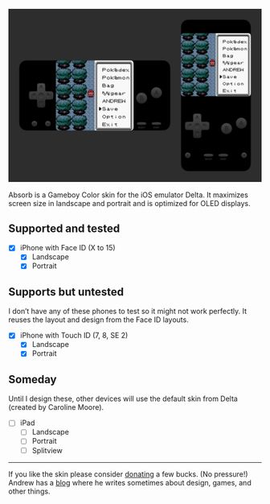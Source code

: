 ![Landscape and portrait images of the Gameboy Color skins showing the pause menu of a game relating to pocket monsters.](preview.jpg)

Absorb is a Gameboy Color skin for the iOS emulator Delta. It maximizes screen size in landscape and portrait and is optimized for OLED displays.

## Supported and tested
- [x] iPhone with Face ID (X to 15)
    - [x] Landscape
    - [x] Portrait

## Supports but untested
I don’t have any of these phones to test so it might not work perfectly. It reuses the layout and design from the Face ID layouts.

- [x] iPhone with Touch ID (7, 8, SE 2)
    - [x] Landscape
    - [x] Portrait

## Someday
Until I design these, other devices will use the default skin from Delta (created by Caroline Moore).

- [ ] iPad
    - [ ] Landscape
    - [ ] Portrait
    - [ ] Splitview

---

If you like the skin please consider [donating](https://ko-fi.com/haglund) a few bucks. (No pressure!) Andrew has a [blog](https://haglund.app) where he writes sometimes about design, games, and other things.